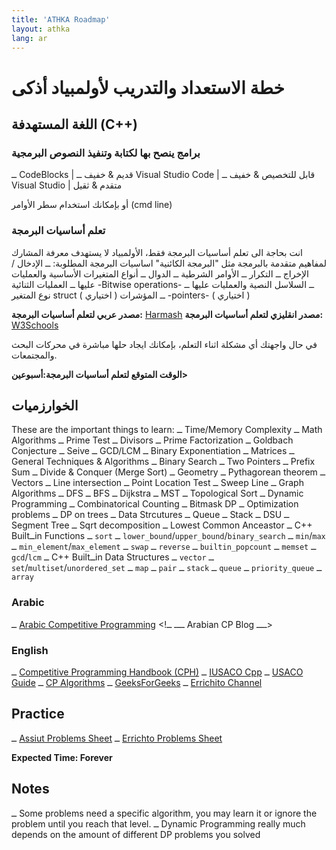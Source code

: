 ```yaml
---
title: 'ATHKA Roadmap'
layout: athka
lang: ar
---
```

# خطة الاستعداد والتدريب لأولمبياد أذكى
## اللغة المستهدفة (C++)
### برامج ينصح بها لكتابة وتنفيذ النصوص البرمجية
ــ CodeBlocks | قديم & خفيف
ــ Visual Studio Code | قابل للتخصيص & خفيف
ــ Visual Studio | متقدم & ثقيل

أو بإمكانك استخدام سطر الأوامر (cmd line)

### تعلم أساسيات البرمجة
انت بحاجة الى تعلم أساسيات البرمجة فقط، الأولمبياد لا يستهدف معرفة المشارك لمفاهيم متقدمة بالبرمجة مثل "البرمجة الكائنية"
اساسيات البرمجة المطلوبة: 
ــ الإدخال / الإخراج
ــ التكرار
ــ الأوامر الشرطية
ــ الدوال 
ــ أنواع المتغيرات الأساسية والعمليات عليها
ــ العمليات الثنائية -Bitwise operations-
ــ السلاسل النصية والعمليات عليها
ــ نوع المتغير struct ( اختياري ) 
ــ المؤشرات -pointers- ( اختياري )

**مصدر عربي لتعلم أساسيات البرمجة:** [Harmash](https://harmash.com/tutorials/cplusplus/overview)
**مصدر انقليزي لتعلم أساسيات البرمجة:** [W3Schools](https://www.w3schools.com/cpp/)

في حال واجهتك أي مشكلة اثناء التعلم، بإمكانك ايجاد حلها مباشرة في محركات البحث والمجتمعات.

**الوقت المتوقع لتعلم أساسيات البرمجة:أسبوعين>**

## الخوارزميات
These are the important things to learn:
ــ Time/Memory Complexity
ــ Math Algorithms
  ــ Prime Test
  ــ Divisors
  ــ Prime Factorization
  ــ Goldbach Conjecture
  ــ Seive
  ــ GCD/LCM
  ــ Binary Exponentiation
  ــ Matrices
ــ General Techniques & Algorithms
  ــ Binary Search
  ــ Two Pointers
  ــ Prefix Sum
  ــ Divide & Conquer (Merge Sort)
ــ Geometry
  ــ Pythagorean theorem
  ــ Vectors
  ــ Line intersection
  ــ Point Location Test
  ــ Sweep Line
ــ Graph Algorithms
  ــ DFS
  ــ BFS
  ــ Dijkstra
  ــ MST
  ــ Topological Sort
ــ Dynamic Programming
  ــ Combinatorical Counting
  ــ Bitmask DP
  ــ Optimization problems
  ــ DP on trees
ــ Data Strcutures
  ــ Queue
  ــ Stack
  ــ DSU
  ــ Segment Tree
  ــ Sqrt decomposition
  ــ Lowest Common Anceastor
ــ C++ Builtــin Functions
  ــ `sort`
  ــ `lower_bound`/`upper_bound`/`binary_search`
  ــ `min`/`max`
  ــ `min_element`/`max_element`
  ــ `swap`
  ــ `reverse`
  ــ `builtin_popcount`
  ــ `memset`
  ــ `gcd`/`lcm`
ــ C++ Builtــin Data Structures
  ــ `vector`
  ــ `set`/`multiset`/`unordered_set`
  ــ `map`
  ــ `pair`
  ــ `stack`
  ــ `queue`
  ــ `priority_queue`
  ــ `array`

### Arabic
ــ [Arabic Competitive Programming](https://www.youtube.com/@ArabicCompetitiveProgramming) 
<!ــــ ــ Arabian CP Blog ــــ>

### English
ــ [Competitive Programming Handbook (CPH)](https://cses.fi/book/book.pdf)
ــ [IUSACO Cpp](https://darrenyao.com/usacobook/cpp.pdf)
ــ [USACO Guide](https://usaco.guide/)
ــ [CP Algorithms](https://cpــalgorithms.com/)
ــ [GeeksForGeeks](https://www.geeksforgeeks.org/competitiveــprogrammingــaــcompleteــguide/)
ــ [Errichito Channel](https://www.youtube.com/c/Errichto)


## Practice
ــ [Assiut Problems Sheet](https://codeforces.com/group/MWSDmqGsZm/contests)
ــ [Errichto Problems Sheet](https://codeforces.com/group/yg7WhsFsAp/contests)

**Expected Time: Forever**

## Notes
ــ Some problems need a specific algorithm, you may learn it or ignore the problem until you reach that level.
ــ Dynamic Programming really much depends on the amount of different DP problems you solved
